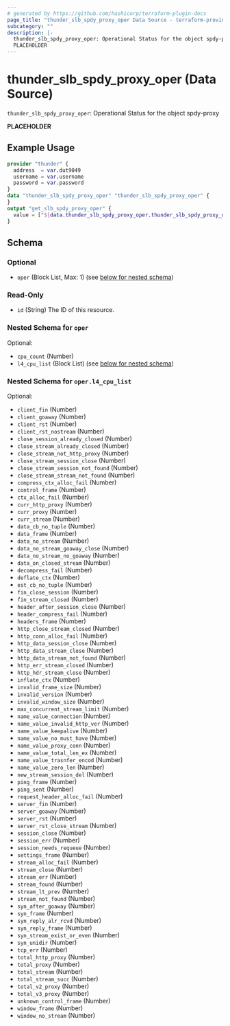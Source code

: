 ```yaml
---
# generated by https://github.com/hashicorp/terraform-plugin-docs
page_title: "thunder_slb_spdy_proxy_oper Data Source - terraform-provider-thunder"
subcategory: ""
description: |-
  thunder_slb_spdy_proxy_oper: Operational Status for the object spdy-proxy
  PLACEHOLDER
---
```


# thunder_slb_spdy_proxy_oper (Data Source)

`thunder_slb_spdy_proxy_oper`: Operational Status for the object spdy-proxy

__PLACEHOLDER__

## Example Usage

```terraform
provider "thunder" {
  address  = var.dut9049
  username = var.username
  password = var.password
}
data "thunder_slb_spdy_proxy_oper" "thunder_slb_spdy_proxy_oper" {
}
output "get_slb_spdy_proxy_oper" {
  value = ["${data.thunder_slb_spdy_proxy_oper.thunder_slb_spdy_proxy_oper}"]
}
```

<!-- schema generated by tfplugindocs -->
## Schema

### Optional

- `oper` (Block List, Max: 1) (see [below for nested schema](#nestedblock--oper))

### Read-Only

- `id` (String) The ID of this resource.

<a id="nestedblock--oper"></a>
### Nested Schema for `oper`

Optional:

- `cpu_count` (Number)
- `l4_cpu_list` (Block List) (see [below for nested schema](#nestedblock--oper--l4_cpu_list))

<a id="nestedblock--oper--l4_cpu_list"></a>
### Nested Schema for `oper.l4_cpu_list`

Optional:

- `client_fin` (Number)
- `client_goaway` (Number)
- `client_rst` (Number)
- `client_rst_nostream` (Number)
- `close_session_already_closed` (Number)
- `close_stream_already_closed` (Number)
- `close_stream_not_http_proxy` (Number)
- `close_stream_session_close` (Number)
- `close_stream_session_not_found` (Number)
- `close_stream_stream_not_found` (Number)
- `compress_ctx_alloc_fail` (Number)
- `control_frame` (Number)
- `ctx_alloc_fail` (Number)
- `curr_http_proxy` (Number)
- `curr_proxy` (Number)
- `curr_stream` (Number)
- `data_cb_no_tuple` (Number)
- `data_frame` (Number)
- `data_no_stream` (Number)
- `data_no_stream_goaway_close` (Number)
- `data_no_stream_no_goaway` (Number)
- `data_on_closed_stream` (Number)
- `decompress_fail` (Number)
- `deflate_ctx` (Number)
- `est_cb_no_tuple` (Number)
- `fin_close_session` (Number)
- `fin_stream_closed` (Number)
- `header_after_session_close` (Number)
- `header_compress_fail` (Number)
- `headers_frame` (Number)
- `http_close_stream_closed` (Number)
- `http_conn_alloc_fail` (Number)
- `http_data_session_close` (Number)
- `http_data_stream_close` (Number)
- `http_data_stream_not_found` (Number)
- `http_err_stream_closed` (Number)
- `http_hdr_stream_close` (Number)
- `inflate_ctx` (Number)
- `invalid_frame_size` (Number)
- `invalid_version` (Number)
- `invalid_window_size` (Number)
- `max_concurrent_stream_limit` (Number)
- `name_value_connection` (Number)
- `name_value_invalid_http_ver` (Number)
- `name_value_keepalive` (Number)
- `name_value_no_must_have` (Number)
- `name_value_proxy_conn` (Number)
- `name_value_total_len_ex` (Number)
- `name_value_trasnfer_encod` (Number)
- `name_value_zero_len` (Number)
- `new_stream_session_del` (Number)
- `ping_frame` (Number)
- `ping_sent` (Number)
- `request_header_alloc_fail` (Number)
- `server_fin` (Number)
- `server_goaway` (Number)
- `server_rst` (Number)
- `server_rst_close_stream` (Number)
- `session_close` (Number)
- `session_err` (Number)
- `session_needs_requeue` (Number)
- `settings_frame` (Number)
- `stream_alloc_fail` (Number)
- `stream_close` (Number)
- `stream_err` (Number)
- `stream_found` (Number)
- `stream_lt_prev` (Number)
- `stream_not_found` (Number)
- `syn_after_goaway` (Number)
- `syn_frame` (Number)
- `syn_reply_alr_rcvd` (Number)
- `syn_reply_frame` (Number)
- `syn_stream_exist_or_even` (Number)
- `syn_unidir` (Number)
- `tcp_err` (Number)
- `total_http_proxy` (Number)
- `total_proxy` (Number)
- `total_stream` (Number)
- `total_stream_succ` (Number)
- `total_v2_proxy` (Number)
- `total_v3_proxy` (Number)
- `unknown_control_frame` (Number)
- `window_frame` (Number)
- `window_no_stream` (Number)


